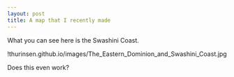 ```yaml
---
layout: post
title: A map that I recently made
---
```


What you can see here is the Swashini Coast.

!thurinsen.github.io/images/The_Eastern_Dominion_and_Swashini_Coast.jpg

Does this even work?
